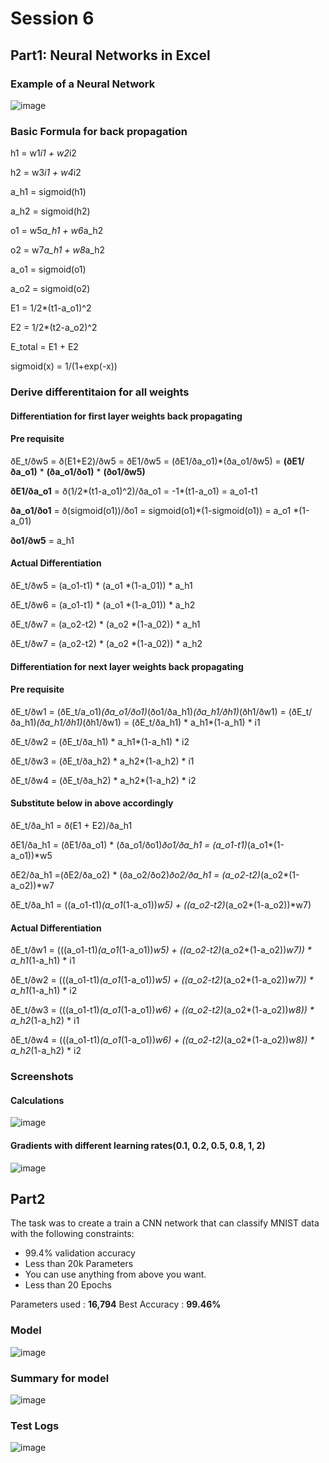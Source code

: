 # Session 6

## Part1: Neural Networks in Excel

### Example of a Neural Network

![image](https://github.com/shrey131195/ERAV1/assets/26046930/74caa60e-c3f9-48f5-ac35-65ec93b4c877)

### Basic Formula for back propagation
h1 = w1*i1 + w2*i2

h2 = w3*i1 + w4*i2

a_h1 = sigmoid(h1)		

a_h2 = sigmoid(h2)		

o1 = w5*a_h1 + w6*a_h2 		

o2 = w7*a_h1 + w8*a_h2		

a_o1 = sigmoid(o1)		

a_o2 = sigmoid(o2)		

E1 = 1/2*(t1-a_o1)^2		

E2 = 1/2*(t2-a_o2)^2		

E_total = E1 + E2		

sigmoid(x)  = 1/(1+exp(-x))

### Derive differentitaion for all weights

#### Differentiation for first layer weights back propagating

#### Pre requisite

ðE_t/ðw5 = ð(E1+E2)/ðw5 = ðE1/ðw5 = (ðE1/ða_o1)*(ða_o1/ðw5) = **(ðE1/ða_o1)** * **(ða_o1/ðo1)** * **(ðo1/ðw5)**										

**ðE1/ða_o1** = ð(1/2*(t1-a_o1)^2)/ða_o1  = -1*(t1-a_o1) = a_o1-t1										

**ða_o1/ðo1** = ð(sigmoid(o1))/ðo1 = sigmoid(o1)*(1-sigmoid(o1)) = a_o1 *(1-a_01)										

**ðo1/ðw5** = a_h1

#### Actual Differentiation
ðE_t/ðw5 = (a_o1-t1) * (a_o1 *(1-a_01)) * a_h1		

ðE_t/ðw6 = (a_o1-t1) * (a_o1 *(1-a_01)) * a_h2			

ðE_t/ðw7 = (a_o2-t2) * (a_o2 *(1-a_02)) * a_h1		

ðE_t/ðw7 = (a_o2-t2) * (a_o2 *(1-a_02)) * a_h2		

#### Differentiation for next layer weights back propagating

#### Pre requisite

ðE_t/ðw1 = (ðE_t/a_o1)*(ða_o1/ðo1)*(ðo1/ða_h1)*(ða_h1/ðh1)*(ðh1/ðw1) = (ðE_t/ða_h1)*(ða_h1/ðh1)*(ðh1/ðw1) = (ðE_t/ða_h1) * a_h1*(1-a_h1) * i1	

ðE_t/ðw2 = (ðE_t/ða_h1) * a_h1*(1-a_h1) * i2	

ðE_t/ðw3 = (ðE_t/ða_h2) * a_h2*(1-a_h2) * i1	

ðE_t/ðw4 = (ðE_t/ða_h2) * a_h2*(1-a_h2) * i2	

#### Substitute below in above accordingly

ðE_t/ða_h1 = ð(E1 + E2)/ða_h1		

ðE1/ða_h1 = (ðE1/ða_o1) * (ða_o1/ðo1)*ðo1/ða_h1 = (a_o1-t1)*(a_o1*(1-a_o1))*w5	

ðE2/ða_h1 =(ðE2/ða_o2) * (ða_o2/ðo2)*ðo2/ða_h1 = (a_o2-t2)*(a_o2*(1-a_o2))*w7		

ðE_t/ða_h1 = ((a_o1-t1)*(a_o1*(1-a_o1))*w5) + ((a_o2-t2)*(a_o2*(1-a_o2))*w7)		

#### Actual Differentiation
ðE_t/ðw1 = (((a_o1-t1)*(a_o1*(1-a_o1))*w5) + ((a_o2-t2)*(a_o2*(1-a_o2))*w7)) * a_h1*(1-a_h1) * i1			

ðE_t/ðw2 = (((a_o1-t1)*(a_o1*(1-a_o1))*w5) + ((a_o2-t2)*(a_o2*(1-a_o2))*w7)) * a_h1*(1-a_h1) * i2			

ðE_t/ðw3 = (((a_o1-t1)*(a_o1*(1-a_o1))*w6) + ((a_o2-t2)*(a_o2*(1-a_o2))*w8)) * a_h2*(1-a_h2) * i1			

ðE_t/ðw4 = (((a_o1-t1)*(a_o1*(1-a_o1))*w6) + ((a_o2-t2)*(a_o2*(1-a_o2))*w8)) * a_h2*(1-a_h2) * i2			

### Screenshots

#### Calculations
![image](https://github.com/shrey131195/ERAV1/assets/26046930/352e9370-385e-4cb1-9284-73d59fe9405f)

#### Gradients with different learning rates(0.1, 0.2, 0.5, 0.8, 1, 2)

![image](https://github.com/shrey131195/ERAV1/assets/26046930/b6cf0f15-0cd8-495b-908e-9fe541253e29)

## Part2

The task was to create a train a CNN network that can classify MNIST data with the following constraints:
* 99.4% validation accuracy
* Less than 20k Parameters
* You can use anything from above you want. 
* Less than 20 Epochs

Parameters used : **16,794**
Best Accuracy : **99.46%**

### Model
![image](https://github.com/shrey131195/ERAV1/assets/26046930/c35eab32-1d02-4a4d-8a3e-8515526baaae)
 
### Summary for model
![image](https://github.com/shrey131195/ERAV1/assets/26046930/09076f14-85df-467e-8fa9-5e873f04f742)

### Test Logs
![image](https://github.com/shrey131195/ERAV1/assets/26046930/1dbe2bc8-ec85-4211-8611-f2811f712ccc)
